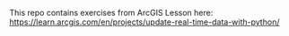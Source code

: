 This repo contains exercises from ArcGIS Lesson here: https://learn.arcgis.com/en/projects/update-real-time-data-with-python/ 